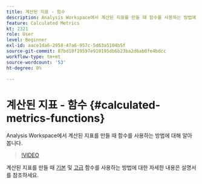 ```yaml
---
title: 계산된 지표 - 함수
description: Analysis Workspace에서 계산된 지표를 만들 때 함수를 사용하는 방법에 대해 알아봅니다.
feature: Calculated Metrics
kt: 2321
role: User
level: Beginner
exl-id: aace1da6-2958-47a6-957c-5d63a5104b5f
source-git-commit: 87bd18f19597e910195db6b23ba2d6ab0fe4bdcc
workflow-type: tm+mt
source-wordcount: '53'
ht-degree: 0%

---
```


# 계산된 지표 - 함수 {#calculated-metrics-functions}

Analysis Workspace에서 계산된 지표를 만들 때 함수를 사용하는 방법에 대해 알아봅니다.

>[!VIDEO](https://video.tv.adobe.com/v/25408/?quality=12&learn=on)

계산된 지표를 만들 때 [기본](https://experienceleague.adobe.com/docs/analytics/components/calculated-metrics/calcmetrics-reference/cm-functions.html?lang=ko) 및 [고급](https://experienceleague.adobe.com/docs/analytics/components/calculated-metrics/calcmetrics-reference/cm-adv-functions.html?lang=ko) 함수를 사용하는 방법에 대한 자세한 내용은 설명서를 참조하세요.
